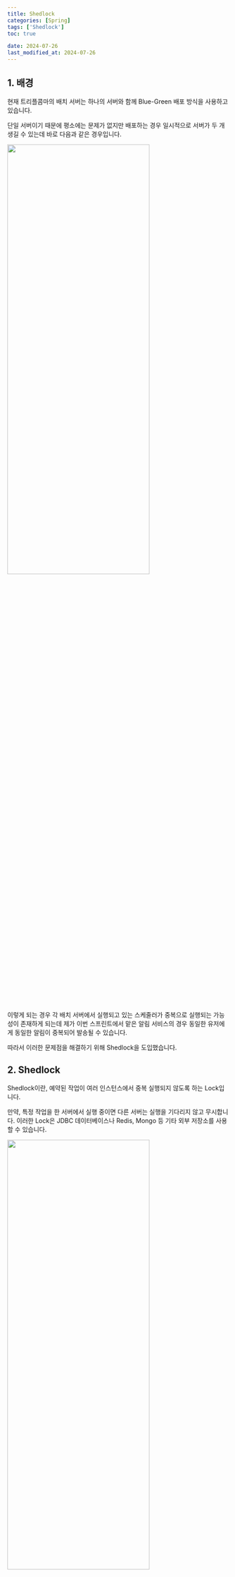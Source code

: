 ```yaml
---
title: Shedlock
categories: [Spring]
tags: ['Shedlock']
toc: true

date: 2024-07-26
last_modified_at: 2024-07-26
---
```


## 1. 배경

현재 트리플콤마의 배치 서버는 하나의 서버와 함께 Blue-Green 배포 방식을 사용하고 있습니다.

단일 서버이기 때문에 평소에는 문제가 없지만 배포하는 경우 일시적으로 서버가 두 개 생길 수 있는데 바로 다음과 같은 경우입니다.

<div class="div-post-img">
  <img src="{{ site.url }}/assets/img/spring/shedlock/shedlock1.png" width="80%" height="50%" />
</div>

이렇게 되는 경우 각 배치 서버에서 실행되고 있는 스케줄러가 중복으로 실행되는 가능성이 존재하게 되는데 제가 이번 스프린트에서 맡은 알림 서비스의 경우 동일한 유저에게 동일한 알림이 중복되어 발송될 수 있습니다.

따라서 이러한 문제점을 해결하기 위해 Shedlock을 도입했습니다.

## 2. Shedlock

Shedlock이란, 예약된 작업이 여러 인스턴스에서 중복 실행되지 않도록 하는 Lock입니다.

만약, 특정 작업을 한 서버에서 실행 중이면 다른 서버는 실행을 기다리지 않고 무시합니다. 이러한 Lock은 JDBC 데이터베이스나 Redis, Mongo 등 기타 외부 저장소를 사용할 수 있습니다.

<div class="div-post-img">
  <img src="{{ site.url }}/assets/img/spring/shedlock/shedlock2.png" width="80%" height="50%" />
</div>

## 3. Usage

* Dependency

  ```groovy
    implementation 'net.javacrumbs.shedlock:shedlock-spring:${shedlock_version}'
  ```

  <br>

* Configuration

  ```java
    @EnableSchedulerLock(
        defaultLockAtLeastFor = "60s",    // lock이 설정되어야 하는 최소 시간 (디폴트)
        defaultLockAtMostFor = "120s"     // lock이 설정되어야 하는 최대 시간 (디폴트)
    )
  ```

  <br>

* LockProvider 생성 (Bean 등록)

  LockProvider는 여러 구현체가 있습니다.

  그 중, 가장 많이 사용하는 두 구현체는 다음과 같이 사용할 수 있습니다.

  1. jdbcTemplateLockProvider

      * 테이블 생성

        ```SQL
          # MySQL, MariaDB
          CREATE TABLE shedlock(name VARCHAR(64) NOT NULL, lock_until TIMESTAMP(3) NOT NULL,
              locked_at TIMESTAMP(3) NOT NULL DEFAULT CURRENT_TIMESTAMP(3), locked_by VARCHAR(255) NOT NULL, PRIMARY KEY (name));

          # Postgres
          CREATE TABLE shedlock(name VARCHAR(64) NOT NULL, lock_until TIMESTAMP NOT NULL,
              locked_at TIMESTAMP NOT NULL, locked_by VARCHAR(255) NOT NULL, PRIMARY KEY (name));

          # Oracle
          CREATE TABLE shedlock(name VARCHAR(64) NOT NULL, lock_until TIMESTAMP(3) NOT NULL,
              locked_at TIMESTAMP(3) NOT NULL, locked_by VARCHAR(255) NOT NULL, PRIMARY KEY (name));

          # MS SQL
          CREATE TABLE shedlock(name VARCHAR(64) NOT NULL, lock_until datetime2 NOT NULL,
              locked_at datetime2 NOT NULL, locked_by VARCHAR(255) NOT NULL, PRIMARY KEY (name));

          # DB2
          CREATE TABLE shedlock(name VARCHAR(64) NOT NULL PRIMARY KEY, lock_until TIMESTAMP NOT NULL,
              locked_at TIMESTAMP NOT NULL, locked_by VARCHAR(255) NOT NULL);
        ```

      * Dependency

        ```groovy
          implementation("net.javacrumbs.shedlock:shedlock-provider-jdbc-template:5.8.0")

          ... (기타 DBMS 의존성)
        ```

      * Bean 설정

        ```java
          @Bean
          public LockProvider lockProvider(DataSource dataSource) {  
              return JdbcTemplateLockProvider(  
                  JdbcTemplateLockProvider.Configuration.builder()  
                      .withJdbcTemplate(JdbcTemplate(dataSource))  
                      .usingDbTime()  // Works on Postgres, MySQL, MariaDb, MS SQL, Oracle, DB2, HSQL and H2  
                      .build()  
              )  
          }
        ```

        <br>
  
  2. RedisLockProvider

      * Dependency

        ```groovy
          implementation 'net.javacrumbs.shedlock:shedlock-provider-redis-spring:${shedlock_version}'
        ```

      * Redis 설정

        ```java
          @Bean
          public LettuceConnectionFactory redisConnectionFactory() {
              return new LettuceConnectionFactory();
          }

          @Bean
          public RedisTemplate<String, String> redisTemplate() {
              RedisTemplate<String, String> template = new RedisTemplate<>();
              template.setConnectionFactory(redisConnectionFactory());
              return template;
          }
        ```

      * Bean 설정

        ```java
          @Bean
          public LockProvider lockProvider(RedisTemplate<String, String> redisTemplate) {
              return new RedisLockProvider(redisTemplate);
          }
        ```

        <br>

* Scheduler Lock 설정

  ```java
    @Scheduled(cron = "0 0 * * * ?")
    @SchedulerLock(name = "scheduledTaskName", lockAtLeastFor = "15s", lockAtMostFor = "30s")
    public void scheduledTask() {
        // Your scheduled task logic here
    }
  ```

## 4. JdbcTemplateLockProvider vs RedisLockProvider

[Usage](/spring/shedlock/#3-usage) 중간 부분에서 LockProvider의 구현체를 두 가지 언급했습니다.

바로 `JdbcTemplateLockProvider`와 `RedisLockProvider`인데 둘의 차이는 다음과 같습니다.

* **JdbcTemplateLockProvider**
    * ShedLockd을 위한 전용 테이블 필요
    * SQL 명령어 (INSERT, UPDATE, SELECT)를 통해 Lock 관리
    * 기존 관계형 DB 인프라를 그대로 이용 가능
    * DB 성능에 의존, 높은 빈도의 Lock/Unlock의 경우 부하 발생 가능성

    <br>
    
* **RedisLockProvider**
    * Redis 설정이 필요
    * Redis 명령어 (SETNX, EXPIRE, DEL)를 통해 Lock 관리
    * 높은 성능과 빠른 응답 시간, 분산 환경에서 일관성 보장
    * ShedLock만을 사용하기 위해 Redis를 구축하는 것은 비추

    <br>

이처럼 두 Provider에서도 이러한 차이가 있고 다른 Provider도 마찬가지입니다.

따라서 여러 구현체들 중 본인의 프로젝트 환경에 맞게 사용하면 됩니다.

## Reference

* [https://github.com/lukas-krecan/ShedLock](https://github.com/lukas-krecan/ShedLock)

* [https://velog.io/@tech/ShedLock-%EC%A0%95%EB%A6%AC](https://velog.io/@tech/ShedLock-%EC%A0%95%EB%A6%AC)